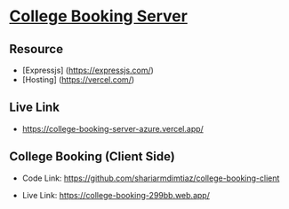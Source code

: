 # [College Booking Server](https://college-booking-server-azure.vercel.app/)

## Resource

- [Expressjs] (https://expressjs.com/)
- [Hosting] (https://vercel.com/)

## Live Link

- https://college-booking-server-azure.vercel.app/

## College Booking (Client Side)

- Code Link: https://github.com/shariarmdimtiaz/college-booking-client

- Live Link: https://college-booking-299bb.web.app/
